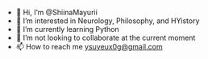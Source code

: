 - 👋 Hi, I’m @ShiinaMayurii
- 👀 I’m interested in Neurology, Philosophy, and HYistory
- 🌱 I’m currently learning Python
- 💞️ I’m not looking to collaborate at the current moment
- 📫 How to reach me ysuyeux0g@gmail.com

<!---
ShiinaMayurii/ShiinaMayurii is a ✨ special ✨ repository because its `README.md` (this file) appears on your GitHub profile.
You can click the Preview link to take a look at your changes.
--->
